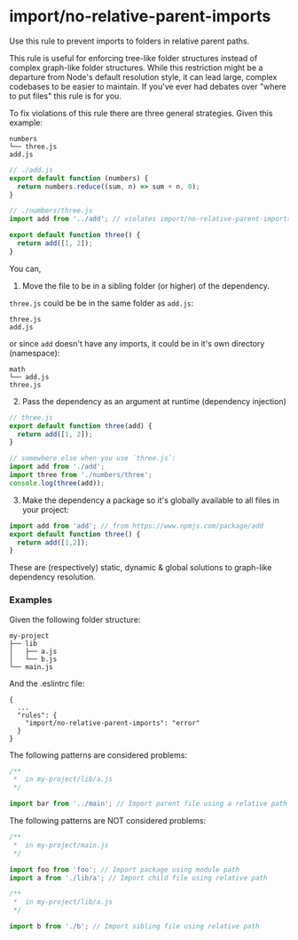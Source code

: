 # import/no-relative-parent-imports

Use this rule to prevent imports to folders in relative parent paths.

This rule is useful for enforcing tree-like folder structures instead of complex graph-like folder structures. While this restriction might be a departure from Node's default resolution style, it can lead large, complex codebases to be easier to maintain. If you've ever had debates over "where to put files" this rule is for you.

To fix violations of this rule there are three general strategies. Given this example:

```
numbers
└── three.js
add.js
```

```js
// ./add.js
export default function (numbers) {
  return numbers.reduce((sum, n) => sum + n, 0);
}

// ./numbers/three.js
import add from '../add'; // violates import/no-relative-parent-imports

export default function three() {
  return add([1, 2]);
}
```

You can,

1. Move the file to be in a sibling folder (or higher) of the dependency.

`three.js` could be be in the same folder as `add.js`:

```
three.js
add.js
```

or since `add` doesn't have any imports, it could be in it's own directory (namespace):

```
math
└── add.js
three.js
```

2. Pass the dependency as an argument at runtime (dependency injection)

```js
// three.js
export default function three(add) {
  return add([1, 2]);
}

// somewhere else when you use `three.js`:
import add from './add';
import three from './numbers/three';
console.log(three(add));
```

3. Make the dependency a package so it's globally available to all files in your project:

```js
import add from 'add'; // from https://www.npmjs.com/package/add
export default function three() {
  return add([1,2]);
}
```

These are (respectively) static, dynamic & global solutions to graph-like dependency resolution.

### Examples

Given the following folder structure:

```
my-project
├── lib
│   ├── a.js
│   └── b.js
└── main.js
```

And the .eslintrc file:
```
{
  ...
  "rules": {
    "import/no-relative-parent-imports": "error"
  }
}
```

The following patterns are considered problems:

```js
/**
 *  in my-project/lib/a.js
 */

import bar from '../main'; // Import parent file using a relative path
```

The following patterns are NOT considered problems:

```js
/**
 *  in my-project/main.js
 */

import foo from 'foo'; // Import package using module path
import a from './lib/a'; // Import child file using relative path

/**
 *  in my-project/lib/a.js
 */

import b from './b'; // Import sibling file using relative path
```
